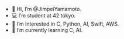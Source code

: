 - 👋 Hi, I’m @JimpeiYamamoto.
- 💻 I’m student at 42 tokyo.
- 👀 I’m interested in C, Python, AI, Swift, AWS.
- 🌱 I’m currently learning C, AI.

<!---
JimpeiYamamoto/JimpeiYamamoto is a ✨ special ✨ repository because its `README.md` (this file) appears on your GitHub profile.
You can click the Preview link to take a look at your changes.
--->
